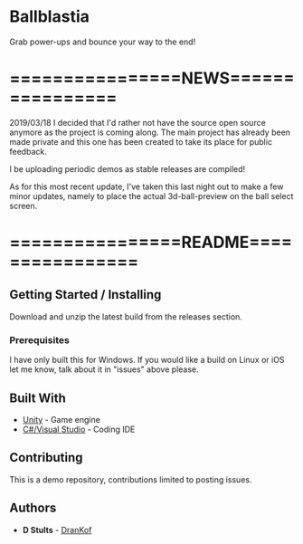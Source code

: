 # Ballblastia
Grab power-ups and bounce your way to the end!

# ================NEWS================

2019/03/18
I decided that I'd rather not have the source open source anymore as the project is coming along. The main project has already been made private and this one has been created to take its place for public feedback.

I be uploading periodic demos as stable releases are compiled!

As for this most recent update, I've taken this last night out to make a few minor updates, namely to place the actual 3d-ball-preview on the ball select screen.

# ================README================

## Getting Started / Installing

Download and unzip the latest build from the releases section.

### Prerequisites

I have only built this for Windows. If you would like a build on Linux or iOS let me know, talk about it in "issues" above please.

## Built With

* [Unity](https://unity3d.com/) - Game engine
* [C#/Visual Studio](https://visualstudio.microsoft.com/vs/) - Coding IDE

## Contributing

This is a demo repository, contributions limited to posting issues.

## Authors

* **D Stults** - [DranKof](https://github.com/drankof)
